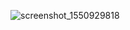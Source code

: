 
![screenshot_1550929818](https://user-images.githubusercontent.com/20923486/53287300-63b73680-377a-11e9-8c11-59a306c5d495.png)
